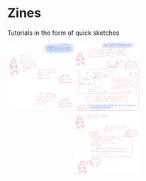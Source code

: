 # Zines
Tutorials in the form of quick sketches   

<p style="display:flex;">
    <img src="https://github.com/b-qt/Zines/blob/main/basics/starting_a_project.jpeg"; 
         height=150px;
         width=150px;
         title="Starting a new project"/>
    <img src="https://github.com/b-qt/Zines/blob/main/basics/data_modeling.jpeg"; 
         width=150px; 
         object-fit="contain";
         title="data modeling";
         display="inline-block"/>
</p>
